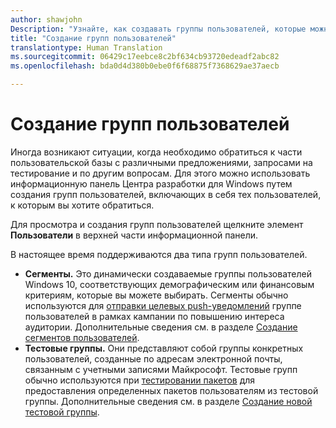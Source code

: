 ```yaml
---
author: shawjohn
Description: "Узнайте, как создавать группы пользователей, которые можно использовать для прицельного обращения к части своей пользовательской базы с различными предложениями, запросами на тестирование и по другим вопросам."
title: "Создание групп пользователей"
translationtype: Human Translation
ms.sourcegitcommit: 06429c17eebce8c2bf634cb93720edeadf2abc82
ms.openlocfilehash: bda0d4d380b0ebe0f6f68875f7368629ae37aecb

---
```


# Создание групп пользователей

Иногда возникают ситуации, когда необходимо обратиться к части пользовательской базы с различными предложениями, запросами на тестирование и по другим вопросам. Для этого можно использовать информационную панель Центра разработки для Windows путем создания групп пользователей, включающих в себя тех пользователей, к которым вы хотите обратиться.

Для просмотра и создания групп пользователей щелкните элемент **Пользователи** в верхней части информационной панели.

В настоящее время поддерживаются два типа групп пользователей.

- **Сегменты.** Это динамически создаваемые группы пользователей Windows 10, соответствующих демографическим или финансовым критериям, которые вы можете выбирать. Сегменты обычно используются для [отправки целевых push-уведомлений](send-push-notifications-to-your-apps-customers.md) группе пользователей в рамках кампании по повышению интереса аудитории. Дополнительные сведения см. в разделе [Создание сегментов пользователей](create-customer-segments.md).
- **Тестовые группы.** Они представляют собой группы конкретных пользователей, созданные по адресам электронной почты, связанным с учетными записями Майкрософт. Тестовые групп обычно используются при [тестировании пакетов](package-flights.md) для предоставления определенных пакетов пользователям из тестовой группы. Дополнительные сведения см. в разделе [Создание новой тестовой группы](package-flights.md#create-a-new-flight-group).



<!--HONumber=Nov16_HO1-->


